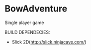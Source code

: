 BowAdventure
============

Single player game 



BUILD DEPENDECIES:
- Slick 2D(http://slick.ninjacave.com/)
